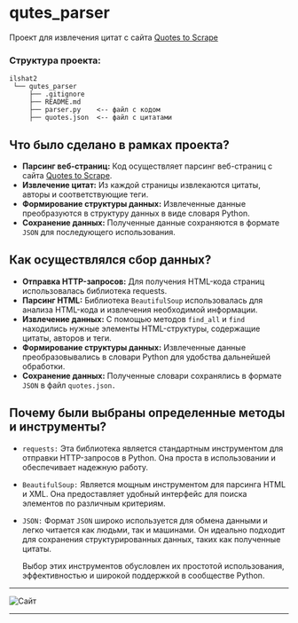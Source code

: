 # qutes_parser

Проект для извлечения цитат с сайта [Quotes to Scrape](https://quotes.toscrape.com/)

### Структура проекта:
```
ilshat2
 └── qutes_parser
     ├── .gitignore
     ├── README.md
     ├── parser.py    <-- файл с кодом
     ├── quotes.json  <-- файл с цитатами
```

## Что было сделано в рамках проекта?

- **Парсинг веб-страниц:** Код осуществляет парсинг веб-страниц с сайта [Quotes to Scrape](https://quotes.toscrape.com/).
- **Извлечение цитат:** Из каждой страницы извлекаются цитаты, авторы и соответствующие теги.
- **Формирование структуры данных:** Извлеченные данные преобразуются в структуру данных в виде словаря Python.
- **Сохранение данных:** Полученные данные сохраняются в формате `JSON` для последующего использования.

## Как осуществлялся сбор данных?

- **Отправка HTTP-запросов:** Для получения HTML-кода страниц использовалась библиотека requests.
- **Парсинг HTML:** Библиотека `BeautifulSoup` использовалась для анализа HTML-кода и извлечения необходимой информации.
- **Извлечение данных:** С помощью методов `find_all` и `find` находились нужные элементы HTML-структуры, содержащие цитаты, авторов и теги.
- **Формирование структуры данных:** Извлеченные данные преобразовывались в словари Python для удобства дальнейшей обработки.
- **Сохранение данных:** Полученные словари сохранялись в формате `JSON` в файл `quotes.json.`

## Почему были выбраны определенные методы и инструменты?

- `requests:` Эта библиотека является стандартным инструментом для отправки HTTP-запросов в Python. Она проста в использовании и обеспечивает надежную работу.
- `BeautifulSoup:` Является мощным инструментом для парсинга HTML и XML. Она предоставляет удобный интерфейс для поиска элементов по различным критериям.
- `JSON:` Формат `JSON` широко используется для обмена данными и легко читается как людьми, так и машинами. Он идеально подходит для сохранения структурированных данных, таких как полученные цитаты.

   Выбор этих инструментов обусловлен их простотой использования, эффективностью и широкой поддержкой в сообществе Python.

---

![Сайт](https://i.ibb.co/J3nnrjx/Quotes-to-Scrape.png)

---

